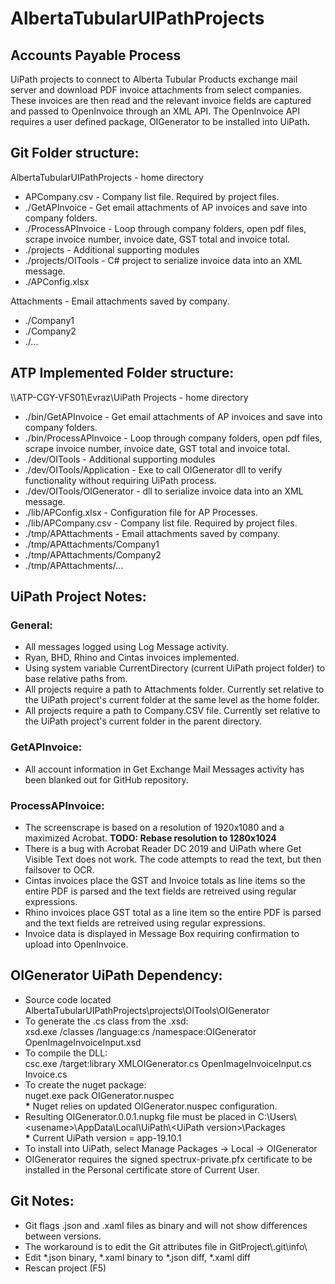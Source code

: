 # AlbertaTubularUIPathProjects

## Accounts Payable Process
UiPath projects to connect to Alberta Tubular Products exchange mail server and download PDF invoice
attachments from select companies. These invoices are then read and the relevant invoice fields are
captured and passed to OpenInvoice through an XML API. The OpenInvoice API requires a user defined 
package, OIGenerator to be installed into UiPath.

## Git Folder structure:
AlbertaTubularUIPathProjects - home directory
 - APCompany.csv - Company list file. Required by project files.
 - ./GetAPInvoice - Get email attachments of AP invoices and save into company folders.
 - ./ProcessAPInvoice - Loop through company folders, open pdf files, scrape invoice number, invoice date, GST total and invoice total.
 - ./projects - Additional supporting modules
 - ./projects/OITools - C# project to serialize invoice data into an XML message.
 - ./APConfig.xlsx
 
Attachments - Email attachments saved by company.
 - ./Company1
 - ./Company2
 - ./...

## ATP Implemented Folder structure: 
\\\\ATP-CGY-VFS01\\Evraz\\UiPath Projects - home directory
 - ./bin/GetAPInvoice - Get email attachments of AP invoices and save into company folders.
 - ./bin/ProcessAPInvoice - Loop through company folders, open pdf files, scrape invoice number, invoice date, GST total and invoice total.
 - ./dev/OITools - Additional supporting modules
 - ./dev/OITools/Application - Exe to call OIGenerator dll to verify functionality without requiring UiPath process.
 - ./dev/OITools/OIGenerator - dll to serialize invoice data into an XML message.
 - ./lib/APConfig.xlsx - Configuration file for AP Processes.
 - ./lib/APCompany.csv - Company list file. Required by project files.
 - ./tmp/APAttachments - Email attachments saved by company.
 - ./tmp/APAttachments/Company1
 - ./tmp/APAttachments/Company2
 - ./tmp/APAttachments/...

## UiPath Project Notes:

### General:
 - All messages logged using Log Message activity.
 - Ryan, BHD, Rhino and Cintas invoices implemented.
 - Using system variable CurrentDirectory (current UiPath project folder) to base relative paths from.
 - All projects require a path to Attachments folder. Currently set relative to the UiPath project's current folder at the same level as the home folder.
 - All projects require a path to Company.CSV file. Currently set relative to the UiPath project's current folder in the parent directory.

### GetAPInvoice:
 - All account information in Get Exchange Mail Messages activity has been blanked out for GitHub repository.

### ProcessAPInvoice:
 - The screenscrape is based on a resolution of 1920x1080 and a maximized Acrobat. **TODO: Rebase resolution to 1280x1024**
 - There is a bug with Acrobat Reader DC 2019 and UiPath where Get Visible Text does not work. The code attempts to read the text, but then failsover to OCR.
 - Cintas invoices place the GST and Invoice totals as line items so the entire PDF is parsed and the text fields are retreived using regular expressions.
 - Rhino invoices place GST total as a line item so the entire PDF is parsed and the text fields are retreived using regular expressions.
 - Invoice data is displayed in Message Box requiring confirmation to upload into OpenInvoice.

## OIGenerator UiPath Dependency:
 - Source code located AlbertaTubularUIPathProjects\projects\OITools\OIGenerator
 - To generate the .cs class from the .xsd:  
   xsd.exe /classes /language:cs /namespace:OIGenerator OpenImageInvoiceInput.xsd
 - To compile the DLL:  
   csc.exe /target:library XMLOIGenerator.cs OpenImageInvoiceInput.cs Invoice.cs
 - To create the nuget package:  
   nuget.exe pack OIGenerator.nuspec  
   **\*** Nuget relies on updated OIGenerator.nuspec configuration.
 - Resulting OIGenerator.0.0.1.nupkg file must be placed in C:\\Users\\\<usename>\\AppData\\Local\\UiPath\\\<UiPath version>\\Packages  
   **\*** Current UiPath version = app-19.10.1
 - To install into UiPath, select Manage Packages -> Local -> OIGenerator
 - OIGenerator requires the signed spectrux-private.pfx certificate to be installed in the Personal certificate store of Current User.
 
 ## Git Notes:
 - Git flags .json and .xaml files as binary and will not show differences between versions.
 - The workaround is to edit the Git attributes file in GitProject\\.git\\info\\
 - Edit \*.json binary, \*.xaml binary to \*.json diff, \*.xaml diff
 - Rescan project (F5)